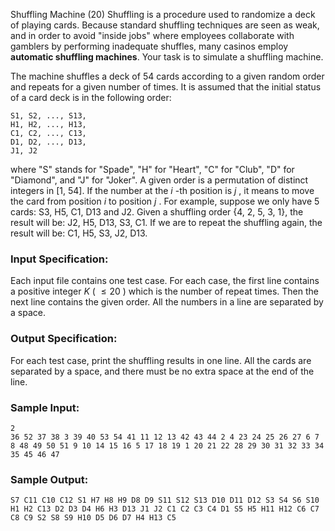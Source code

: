 Shuffling Machine (20)
Shuffling is a procedure used to randomize a deck of playing cards. Because
standard shuffling techniques are seen as weak, and in order to avoid "inside
jobs" where employees collaborate with gamblers by performing inadequate
shuffles, many casinos employ **automatic shuffling machines**. Your task is
to simulate a shuffling machine.

The machine shuffles a deck of 54 cards according to a given random order and
repeats for a given number of times. It is assumed that the initial status of
a card deck is in the following order:

    
    
    S1, S2, ..., S13, 
    H1, H2, ..., H13, 
    C1, C2, ..., C13, 
    D1, D2, ..., D13, 
    J1, J2
    

where "S" stands for "Spade", "H" for "Heart", "C" for "Club", "D" for
"Diamond", and "J" for "Joker". A given order is a permutation of distinct
integers in [1, 54]. If the number at the $i$ -th position is $j$ , it means
to move the card from position $i$ to position $j$ . For example, suppose we
only have 5 cards: S3, H5, C1, D13 and J2. Given a shuffling order {4, 2, 5,
3, 1}, the result will be: J2, H5, D13, S3, C1. If we are to repeat the
shuffling again, the result will be: C1, H5, S3, J2, D13.

### Input Specification:

Each input file contains one test case. For each case, the first line contains
a positive integer $K$ ( $\le 20$ ) which is the number of repeat times. Then
the next line contains the given order. All the numbers in a line are
separated by a space.

### Output Specification:

For each test case, print the shuffling results in one line. All the cards are
separated by a space, and there must be no extra space at the end of the line.

### Sample Input:

    
    
    2
    36 52 37 38 3 39 40 53 54 41 11 12 13 42 43 44 2 4 23 24 25 26 27 6 7 8 48 49 50 51 9 10 14 15 16 5 17 18 19 1 20 21 22 28 29 30 31 32 33 34 35 45 46 47
    

### Sample Output:

    
    
    S7 C11 C10 C12 S1 H7 H8 H9 D8 D9 S11 S12 S13 D10 D11 D12 S3 S4 S6 S10 H1 H2 C13 D2 D3 D4 H6 H3 D13 J1 J2 C1 C2 C3 C4 D1 S5 H5 H11 H12 C6 C7 C8 C9 S2 S8 S9 H10 D5 D6 D7 H4 H13 C5
    


